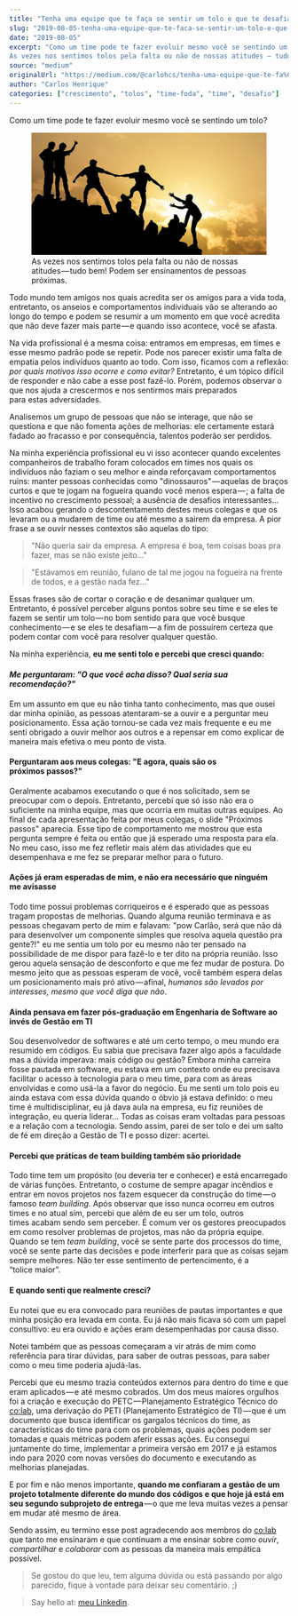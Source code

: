 ```yaml
---
title: "Tenha uma equipe que te faça se sentir um tolo e que te desafia a crescer"
slug: "2019-08-05-tenha-uma-equipe-que-te-faca-se-sentir-um-tolo-e-que-te-desafia-a-crescer-deaff82215a4"
date: "2019-08-05"
excerpt: "Como um time pode te fazer evoluir mesmo você se sentindo um tolo?
As vezes nos sentimos tolos pela falta ou não de nossas atitudes — tudo bem! Podem ser ensinamentos de pessoas próximas.Todo mundo te..."
source: "medium"
originalUrl: "https://medium.com/@carlohcs/tenha-uma-equipe-que-te-fa%C3%A7a-se-sentir-um-tolo-e-que-te-desafia-a-crescer-deaff82215a4?source=rss-3ad5ddeda9f9------2"
author: "Carlos Henrique"
categories: ["crescimento", "tolos", "time-foda", "time", "desafio"]
---
```


<p>Como um time pode te fazer evoluir mesmo você se sentindo um&nbsp;tolo?</p>
<figure><img alt="" src="/static/img/blog/1_eGg-1lGjHA9_lygxCc47pg.jpeg" data-original-src="https://cdn-images-1.medium.com/max/1024/1*eGg-1lGjHA9_lygxCc47pg.jpeg" onerror="this.onerror=null;this.src='https://cdn-images-1.medium.com/max/1024/1*eGg-1lGjHA9_lygxCc47pg.jpeg';"><figcaption>As vezes nos sentimos tolos pela falta ou não de nossas atitudes — tudo bem! Podem ser ensinamentos de pessoas próximas.</figcaption></figure><p>Todo mundo tem amigos nos quais acredita ser os amigos para a vida toda, entretanto, os anseios e comportamentos individuais vão se alterando ao longo do tempo e podem se resumir a um momento em que você acredita que não deve fazer mais parte — e quando isso acontece, você se&nbsp;afasta.</p>
<p>Na vida profissional é a mesma coisa: entramos em empresas, em times e esse mesmo padrão pode se repetir. Pode nos parecer existir uma falta de empatia pelos indivíduos quanto ao todo. Com isso, ficamos com a reflexão: <em>por quais motivos isso ocorre e como evitar? </em>Entretanto, é um tópico difícil de responder e não cabe a esse post fazê-lo. Porém, podemos observar o que nos ajuda a crescermos e nos sentirmos mais preparados para&nbsp;estas&nbsp;adversidades.</p>
<p>Analisemos um grupo de pessoas que não se interage, que não se questiona e que não fomenta ações de melhorias: ele certamente estará fadado ao fracasso e por consequência, talentos poderão ser perdidos.</p>
<p>Na minha experiência profissional&nbsp;eu&nbsp;vi&nbsp;isso&nbsp;acontecer&nbsp;quando excelentes companheiros de trabalho foram colocados em times nos quais os indivíduos não faziam o seu melhor e ainda reforçavam comportamentos ruins: manter pessoas conhecidas como "dinossauros" — aquelas de braços curtos e que te jogam na fogueira quando você menos espera — ; a falta de incentivo no crescimento pessoal; a ausência de desafios interessantes… Isso acabou gerando o descontentamento destes meus colegas e que os levaram ou a mudarem de time ou até mesmo a sairem da empresa. A pior frase a se ouvir nesses contextos são aquelas do&nbsp;tipo:</p>
<blockquote>"Não queria sair da empresa. A empresa é boa, tem coisas boas pra fazer, mas se não existe&nbsp;jeito…"</blockquote>
<blockquote>"Estávamos em reunião, fulano de tal me jogou na fogueira na frente de todos, e a gestão nada&nbsp;fez…"</blockquote>
<p>Essas frases são de cortar o coração e de desanimar qualquer um. Entretanto, é possível perceber alguns pontos sobre seu time e se eles te fazem se sentir um tolo — no bom sentido para que você busque conhecimento — e se eles te desafiam — a fim de possuírem certeza que podem contar com você para resolver qualquer&nbsp;questão.</p>
<p>Na minha experiência, <strong>eu me senti tolo e percebi que cresci&nbsp;quando:</strong></p>
<h4><strong><em>Me perguntaram: "O que você acha disso? Qual seria sua recomendação?"</em></strong></h4>
<p>Em um assunto em que eu não tinha tanto conhecimento, mas que ousei dar minha opinião, as pessoas atentaram-se a ouvir e a perguntar meu posicionamento. Essa ação tornou-se cada vez mais frequente e eu me senti obrigado a ouvir melhor aos outros e a repensar em como explicar de maneira mais efetiva o meu ponto de&nbsp;vista.</p>
<h4>Perguntaram aos meus colegas: "E agora, quais são os próximos&nbsp;passos?"</h4>
<p>Geralmente acabamos executando o que é nos solicitado, sem se preocupar com o depois. Entretanto, percebi que só isso não era o suficiente na minha equipe, mas que ocorria em muitas outras equipes. Ao final de cada apresentação feita por meus colegas, o slide "Próximos passos" aparecia. Esse tipo de comportamento me mostrou que esta pergunta sempre é feita ou então que já esperado uma resposta para ela. No meu caso, isso me fez refletir mais além das atividades que eu desempenhava&nbsp;e&nbsp;me&nbsp;fez&nbsp;se&nbsp;preparar&nbsp;melhor&nbsp;para&nbsp;o&nbsp;futuro.</p>
<h4>Ações já eram esperadas de mim, e não era necessário que ninguém me&nbsp;avisasse</h4>
<p>Todo time possui problemas corriqueiros e é esperado que as pessoas tragam propostas de melhorias. Quando alguma reunião terminava e as pessoas chegavam perto de mim e falavam: "pow Carlão, será que não dá para desenvolver um componente simples que resolva aquela questão pra gente?!" eu me sentia um tolo por eu mesmo não ter pensado na possibilidade de me dispor para fazê-lo e ter dito na própria reunião. Isso gerou aquela sensação de desconforto e que me fez mudar de postura. Do mesmo jeito que as pessoas esperam de você, você também espera delas um posicionamento mais pró ativo — afinal, <em>humanos são levados por interesses,&nbsp;mesmo&nbsp;que&nbsp;você&nbsp;diga&nbsp;que&nbsp;não</em>.</p>
<h4>Ainda pensava em fazer pós-graduação em Engenharia de Software ao invés de Gestão em&nbsp;TI</h4>
<p>Sou desenvolvedor de softwares e até um certo tempo, o meu mundo era resumido em códigos. Eu sabia que precisava fazer algo após a faculdade mas a dúvida imperava: mais código ou gestão? Embora minha carreira fosse pautada em software, eu estava em um contexto onde eu precisava facilitar o acesso à tecnologia para o meu time, para com as áreas envolvidas e como usá-la a favor do negócio. Eu me senti um tolo pois eu ainda estava com essa dúvida quando o óbvio já estava definido: o meu time é multidisciplinar, eu já dava aula na empresa, eu fiz reuniões de integração, eu queria liderar… Todas as coisas eram voltadas para pessoas e a relação com a tecnologia. Sendo assim, parei de ser tolo e dei um salto de fé em direção a Gestão de TI e posso dizer:&nbsp;acertei.</p>
<h4>Percebi que práticas de team building também são prioridade</h4>
<p>Todo time tem um propósito (ou deveria ter e conhecer) e está encarregado de várias funções. Entretanto, o costume de sempre apagar incêndios e entrar em novos projetos nos fazem esquecer da construção do time — o famoso <em>team building. </em>Após observar que isso nunca ocorreu em outros times e no atual sim, percebi que além de eu ser um tolo, outros times&nbsp;acabam&nbsp;sendo&nbsp;sem&nbsp;perceber. É comum ver os gestores preocupados em como resolver problemas de projetos, mas não da própria equipe. Quando se tem <em>team building</em>, você se sente parte dos processos do time, você se sente parte das decisões e pode interferir para que as coisas sejam sempre melhores. Não ter esse sentimento de pertencimento, é a “tolice&nbsp;maior”.</p>
<h4>E quando senti que realmente cresci?</h4>
<p>Eu notei que eu era convocado para reuniões de pautas importantes e que minha posição era levada em conta. Eu já não mais ficava só com um papel consultivo: eu era ouvido e ações eram desempenhadas por causa&nbsp;disso.</p>
<p>Notei também que as pessoas começaram a vir atrás de mim como referência para tirar dúvidas, para saber de outras pessoas, para saber como o meu time poderia ajudá-las.</p>
<p>Percebi que eu mesmo trazia conteúdos externos para dentro do time e que eram aplicados — e até mesmo cobrados. Um dos meus maiores orgulhos foi a criação e execução do PETC — Planejamento Estratégico Técnico do <a href="https://medium.com/revista-co-lab">co:lab</a>, uma derivação do PETI (Planejamento Estratégico de TI) — que é um documento que busca identificar os gargalos técnicos do time, as características do time para com os problemas, quais ações podem ser tomadas e quais métricas podem aferir essas ações. Eu consegui juntamente do time, implementar a primeira versão em 2017 e já estamos indo para 2020 com novas versões do documento e executando as melhorias planejadas.</p>
<p>E por fim e não menos importante, <strong>quando me confiaram a gestão de um projeto totalmente diferente do mundo dos códigos e que hoje já está em seu segundo subprojeto de entrega</strong> — o que me leva muitas vezes a pensar em mudar até mesmo de&nbsp;área.</p>
<p>Sendo assim, eu termino esse post agradecendo aos membros do <a href="https://medium.com/revista-co-lab">co:lab</a> que tanto me ensinaram e que continuam a me ensinar sobre como <em>ouvir</em>,<em> compartilhar </em>e<em> colaborar </em>com as pessoas da maneira mais empática possível.</p>
<blockquote>Se gostou do que leu, tem alguma dúvida ou está passando por algo parecido, fique à vontade para deixar seu comentário.&nbsp;;)</blockquote>
<blockquote>Say hello at: <a href="http://linkedin.com/in/carlohcs?source=post_page---------------------------">meu Linkedin</a>.</blockquote>

